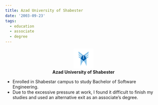 ```yaml
---
title: Azad University of Shabester
date: '2003-09-23'
tags:
  - education
  - associate
  - degree
---
```

<p align='center'>
  <img src='/assets/stories/azad.png' height='64' /><br />
  <b>Azad University of Shabester</b>
</p>

* Enrolled in Shabestar campus to study Bachelor of Software Engineering.
* Due to the excessive pressure at work, I found it difficult to finish my studies and used an alternative exit as an
associate’s degree.

